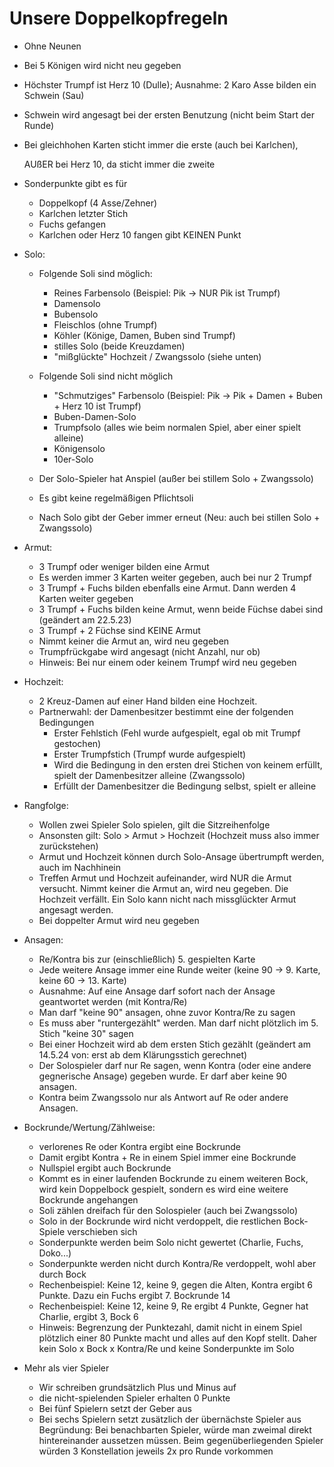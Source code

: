 # Unsere Doppelkopfregeln
- Ohne Neunen
- Bei 5 Königen wird nicht neu gegeben
- Höchster Trumpf ist Herz 10 (Dulle); Ausnahme: 2 Karo Asse bilden ein Schwein (Sau)
- Schwein wird angesagt bei der ersten Benutzung (nicht beim Start der Runde)
- Bei gleichhohen Karten sticht immer die erste (auch bei Karlchen), 

  AUßER bei Herz 10, da sticht immer die zweite
- Sonderpunkte gibt es für
	- Doppelkopf (4 Asse/Zehner)
	- Karlchen letzter Stich
	- Fuchs gefangen
	- Karlchen oder Herz 10 fangen gibt KEINEN Punkt

- Solo: 
	- Folgende Soli sind möglich: 
		- Reines Farbensolo (Beispiel: Pik -> NUR Pik ist Trumpf)
		- Damensolo
		- Bubensolo
		- Fleischlos (ohne Trumpf)
		- Köhler (Könige, Damen, Buben sind Trumpf)
		- stilles Solo (beide Kreuzdamen)
		- "mißglückte" Hochzeit / Zwangssolo (siehe unten)

	- Folgende Soli sind nicht möglich
		- "Schmutziges" Farbensolo (Beispiel: Pik -> Pik + Damen + Buben + Herz 10 ist Trumpf)
		- Buben-Damen-Solo
		- Trumpfsolo (alles wie beim normalen Spiel, aber einer spielt alleine)
		- Königensolo
		- 10er-Solo

	- Der Solo-Spieler hat Anspiel (außer bei stillem Solo + Zwangssolo)
	- Es gibt keine regelmäßigen Pflichtsoli
	- Nach Solo gibt der Geber immer erneut (Neu: auch bei stillen Solo + Zwangssolo)

- Armut: 
	- 3 Trumpf oder weniger bilden eine Armut
	- Es werden immer 3 Karten weiter gegeben, auch bei nur 2 Trumpf
	- 3 Trumpf + Fuchs bilden ebenfalls eine Armut. Dann werden 4 Karten weiter gegeben
	- 3 Trumpf + Fuchs bilden keine Armut, wenn beide Füchse dabei sind (geändert am 22.5.23)
	- 3 Trumpf + 2 Füchse sind KEINE Armut
	- Nimmt keiner die Armut an, wird neu gegeben
	- Trumpfrückgabe wird angesagt (nicht Anzahl, nur ob)
	- Hinweis: Bei nur einem oder keinem Trumpf wird neu gegeben

- Hochzeit:
	- 2 Kreuz-Damen auf einer Hand bilden eine Hochzeit. 
	- Partnerwahl: der Damenbesitzer bestimmt eine der folgenden Bedingungen
		- Erster Fehlstich (Fehl wurde aufgespielt, egal ob mit Trumpf gestochen)
		- Erster Trumpfstich (Trumpf wurde aufgespielt)
		- Wird die Bedingung in den ersten drei Stichen von keinem erfüllt, spielt der
		  Damenbesitzer alleine (Zwangssolo)
		- Erfüllt der Damenbesitzer die Bedingung selbst, spielt er alleine

- Rangfolge: 
	- Wollen zwei Spieler Solo spielen, gilt die Sitzreihenfolge
	- Ansonsten gilt: Solo > Armut > Hochzeit (Hochzeit muss also immer zurückstehen)
	- Armut und Hochzeit können durch Solo-Ansage übertrumpft werden, auch im Nachhinein
	- Treffen Armut und Hochzeit aufeinander, wird NUR die Armut versucht. Nimmt keiner die
	  Armut an, wird neu gegeben. Die Hochzeit verfällt. Ein Solo kann nicht nach missglückter
	  Armut angesagt werden.
	- Bei doppelter Armut wird neu gegeben

- Ansagen:
	- Re/Kontra bis zur (einschließlich) 5. gespielten Karte
	- Jede weitere Ansage immer eine Runde weiter (keine 90 -> 9. Karte, keine 60 -> 13. Karte)
	- Ausnahme: Auf eine Ansage darf sofort nach der Ansage geantwortet werden (mit Kontra/Re)
	- Man darf "keine 90" ansagen, ohne zuvor Kontra/Re zu sagen
	- Es muss aber "runtergezählt" werden. Man darf nicht plötzlich im 5. Stich "keine 30" sagen
	- Bei einer Hochzeit wird ab dem ersten Stich gezählt (geändert am 14.5.24 von: erst ab dem Klärungsstich gerechnet)
	- Der Solospieler darf nur Re sagen, wenn Kontra (oder eine andere gegnerische Ansage) 
	  gegeben wurde. Er darf aber keine 90 ansagen. 
	- Kontra beim Zwangssolo nur als Antwort auf Re oder andere Ansagen.

- Bockrunde/Wertung/Zählweise:
	- verlorenes Re oder Kontra ergibt eine Bockrunde
	- Damit ergibt Kontra + Re in einem Spiel immer eine Bockrunde
	- Nullspiel ergibt auch Bockrunde
	- Kommt es in einer laufenden Bockrunde zu einem weiteren Bock, wird kein Doppelbock gespielt, sondern es wird eine weitere Bockrunde angehangen
	- Soli zählen dreifach für den Solospieler (auch bei Zwangssolo)
	- Solo in der Bockrunde wird nicht verdoppelt, die restlichen Bock-Spiele verschieben sich
	- Sonderpunkte werden beim Solo nicht gewertet (Charlie, Fuchs, Doko...)
	- Sonderpunkte werden nicht durch Kontra/Re verdoppelt, wohl aber durch Bock
	- Rechenbeispiel: Keine 12, keine 9, gegen die Alten, Kontra ergibt 6 Punkte. 
	  Dazu ein Fuchs ergibt 7. Bockrunde 14
	- Rechenbeispiel: Keine 12, keine 9, Re ergibt 4 Punkte, Gegner hat Charlie, ergibt 3, Bock 6
	- Hinweis: Begrenzung der Punktezahl, damit nicht in einem Spiel plötzlich einer 80 Punkte 
	  macht und alles auf den Kopf stellt. Daher kein Solo x Bock x Kontra/Re und keine
	  Sonderpunkte im Solo

- Mehr als vier Spieler 
	- Wir schreiben grundsätzlich Plus und Minus auf
	- die nicht-spielenden Spieler erhalten 0 Punkte
	- Bei fünf Spielern setzt der Geber aus
	- Bei sechs Spielern setzt zusätzlich der übernächste Spieler aus
	  Begründung: Bei benachbarten Spieler, würde man zweimal direkt hintereinander aussetzen müssen. 
	  Beim gegenüberliegenden Spieler würden 3 Konstellation jeweils 2x pro Runde vorkommen
